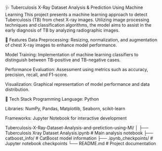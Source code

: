 🩺 Tuberculosis X-Ray Dataset Analysis & Prediction Using Machine Learning
This project presents a machine learning approach to detect Tuberculosis (TB) from chest X-ray images. Utilizing image processing techniques and classification algorithms, the model aims to assist in the early diagnosis of TB by analyzing radiographic images.

📌 Features
Data Preprocessing: Resizing, normalization, and augmentation of chest X-ray images to enhance model performance.

Model Training: Implementation of machine learning classifiers to distinguish between TB-positive and TB-negative cases.

Performance Evaluation: Assessment using metrics such as accuracy, precision, recall, and F1-score.

Visualization: Graphical representation of model performance and data distribution.

🧰 Tech Stack
Programming Language: Python

Libraries: NumPy, Pandas, Matplotlib, Seaborn, scikit-learn

Frameworks: Jupyter Notebook for interactive development

Tuberculosis-X-Ray-Dataset-Analysis-and-pretiction-using-Ml/
│
├── Tuberculosis Xray Dataset Analysis.ipynb  # Main analysis notebook
├── catboost_info/                            # CatBoost model information
├── .ipynb_checkpoints/                       # Jupyter notebook checkpoints
└── README.md                                 # Project documentation
